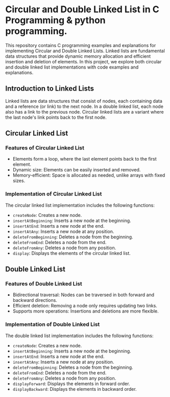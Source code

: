 
# Circular and Double Linked List in C Programming  & python programming. 



This repository contains C programming examples and explanations for  implementing Circular and Double Linked Lists. Linked lists are fundamental data structures that provide dynamic memory allocation and efficient insertion and deletion of elements. In this project, we explore both circular and double linked list implementations with code examples and explanations.



## Introduction to Linked Lists

Linked lists are data structures that consist of nodes, each containing data and a reference (or link) to the next node. In a double linked list, each node also has a link to the previous node. Circular linked lists are a variant where the last node's link points back to the first node.


## Circular Linked List

### Features of Circular Linked List

- Elements form a loop, where the last element points back to the first element.
- Dynamic size: Elements can be easily inserted and removed.
- Memory-efficient: Space is allocated as needed, unlike arrays with fixed sizes.

### Implementation of Circular Linked List

The circular linked list implementation includes the following functions:

- `createNode`: Creates a new node.
- `insertAtBeginning`: Inserts a new node at the beginning.
- `insertAtEnd`: Inserts a new node at the end.
- `insertAtAny`: Inserts a new node at any position.
- `deleteFromBeginning`: Deletes a node from the beginning.
- `deleteFromEnd`: Deletes a node from the end.
- `deleteFromAny`: Deletes a node from any position.
- `display`: Displays the elements of the circular linked list.


   

## Double Linked List

### Features of Double Linked List

- Bidirectional traversal: Nodes can be traversed in both forward and backward directions.
- Efficient deletion: Removing a node only requires updating two links.
- Supports more operations: Insertions and deletions are more flexible.

### Implementation of Double Linked List

The double linked list implementation includes the following functions:

- `createNode`: Creates a new node.
- `insertAtBeginning`: Inserts a new node at the beginning.
- `insertAtEnd`: Inserts a new node at the end.
- `insertAtAny`: Inserts a new node at any position.
- `deleteFromBeginning`: Deletes a node from the beginning.
- `deleteFromEnd`: Deletes a node from the end.
- `deleteFromAny`: Deletes a node from any position.
- `displayForward`: Displays the elements in forward order.
- `displayBackward`: Displays the elements in backward order.








